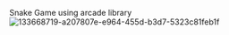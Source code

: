Snake Game using arcade library
![133668719-a207807e-e964-455d-b3d7-5323c81feb1f](https://user-images.githubusercontent.com/88210093/137114677-20c699d6-ce7b-4aee-8ddc-a5a6badb8496.png)

